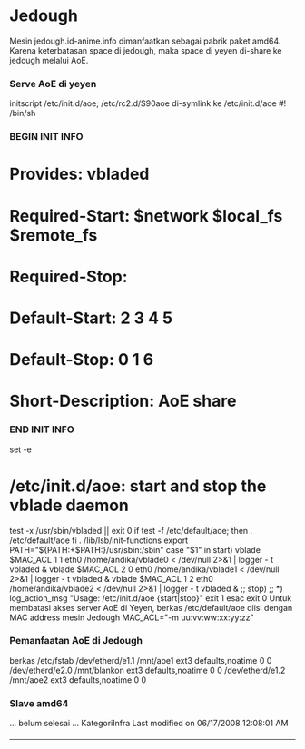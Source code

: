 # Jedough
Mesin jedough.id-anime.info dimanfaatkan sebagai pabrik paket amd64. Karena
keterbatasan space di jedough, maka space di yeyen di-share ke jedough melalui
AoE.
### Serve AoE di yeyen
initscript /etc/init.d/aoe; /etc/rc2.d/S90aoe di-symlink ke /etc/init.d/aoe
#! /bin/sh
### BEGIN INIT INFO
# Provides:		vbladed
# Required-Start:	$network $local_fs $remote_fs
# Required-Stop:
# Default-Start:	2 3 4 5
# Default-Stop:		0 1 6
# Short-Description:	AoE share
### END INIT INFO
set -e
# /etc/init.d/aoe: start and stop the vblade daemon
test -x /usr/sbin/vbladed || exit 0
if test -f /etc/default/aoe; then
    . /etc/default/aoe
fi
. /lib/lsb/init-functions
export PATH="${PATH:+$PATH:}/usr/sbin:/sbin"
case "$1" in
  start)
	vblade $MAC_ACL 1 1 eth0 /home/andika/vblade0 < /dev/null 2>&1 | logger -
t vbladed &
	vblade $MAC_ACL 2 0 eth0 /home/andika/vblade1 < /dev/null 2>&1 | logger -
t vbladed &
	vblade $MAC_ACL 1 2 eth0 /home/andika/vblade2 < /dev/null 2>&1 | logger -
t vbladed &
	;;
  stop)
	;;
  *)
	log_action_msg "Usage: /etc/init.d/aoe {start|stop}"
	exit 1
esac
exit 0
Untuk membatasi akses server AoE di Yeyen, berkas /etc/default/aoe diisi dengan
MAC address mesin Jedough
MAC_ACL="-m uu:vv:ww:xx:yy:zz"
### Pemanfaatan AoE di Jedough
berkas /etc/fstab
/dev/etherd/e1.1	/mnt/aoe1	ext3	defaults,noatime	0	0
/dev/etherd/e2.0	/mnt/blankon	ext3	defaults,noatime	0	0
/dev/etherd/e1.2	/mnt/aoe2	ext3	defaults,noatime	0	0
### Slave amd64
... belum selesai ...
KategoriInfra
Last modified on 06/17/2008 12:08:01 AM
#### 
    
 
 
 
 
 
---
 
